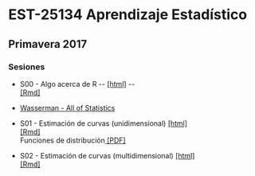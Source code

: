 # EST-25134 Aprendizaje Estadístico

## Primavera 2017

### Sesiones

* S00 - Algo acerca de R -- 
<a href="http://jcmartinezovando.github.io/cursos/EST25134/sesion_00.html">[html]</a> --  
<a href="https://github.com/jcmartinezovando/est25134_2017a/blob/master/sesiones/sesion_00.Rmd">[Rmd]</a>

* <a href="https://github.com/jcmartinezovando/est25134_2017a/blob/master/Wasserman%20-%20All%20of%20Statistics%20(A%20Concise%20Corse)%20(Book)%20-%202005.pdf">Wasserman - All of Statistics</a>

* S01 - Estimación de curvas (unidimensional)
<a href="http://jcmartinezovando.github.io/cursos/EST25134/sesion_01.html">[html]</a>   
<a href="https://github.com/jcmartinezovando/est25134_2017a/blob/master/sesiones/sesion_01.Rmd">[Rmd]</a>   
Funciones de distribución<a href="https://github.com/jcmartinezovando/est25134_2017a/blob/master/sesiones/sesion_01_prop.pdf"> [PDF]</a>

* S02 - Estimación de curvas (multidimensional)
<a href="http://jcmartinezovando.github.io/cursos/EST25134/sesion_02.html">[html]</a>   
<a href="https://github.com/jcmartinezovando/est25134_2017a/blob/master/sesiones/sesion_02.Rmd">[Rmd]</a>   

